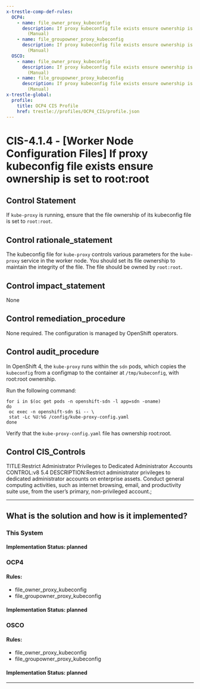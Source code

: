 ```yaml
---
x-trestle-comp-def-rules:
  OCP4:
    - name: file_owner_proxy_kubeconfig
      description: If proxy kubeconfig file exists ensure ownership is set to root:root
        (Manual)
    - name: file_groupowner_proxy_kubeconfig
      description: If proxy kubeconfig file exists ensure ownership is set to root:root
        (Manual)
  OSCO:
    - name: file_owner_proxy_kubeconfig
      description: If proxy kubeconfig file exists ensure ownership is set to root:root
        (Manual)
    - name: file_groupowner_proxy_kubeconfig
      description: If proxy kubeconfig file exists ensure ownership is set to root:root
        (Manual)
x-trestle-global:
  profile:
    title: OCP4 CIS Profile
    href: trestle://profiles/OCP4_CIS/profile.json
---
```


# CIS-4.1.4 - \[Worker Node Configuration Files\] If proxy kubeconfig file exists ensure ownership is set to root:root

## Control Statement

If `kube-proxy` is running, ensure that the file ownership of its kubeconfig file is set to `root:root`.

## Control rationale_statement

The kubeconfig file for `kube-proxy` controls various parameters for the `kube-proxy` service in the worker node. You should set its file ownership to maintain the integrity of the file. The file should be owned by `root:root`.

## Control impact_statement

None

## Control remediation_procedure

None required. The configuration is managed by OpenShift operators.

## Control audit_procedure

In OpenShift 4, the `kube-proxy` runs within the `sdn` pods, which copies the `kubeconfig` from a configmap to the container at `/tmp/kubeconfig`, with root:root ownership. 

Run the following command:

```
for i in $(oc get pods -n openshift-sdn -l app=sdn -oname)
do
 oc exec -n openshift-sdn $i -- \
 stat -Lc %U:%G /config/kube-proxy-config.yaml
done
```

Verify that the `kube-proxy-config.yaml` file has ownership root:root.

## Control CIS_Controls

TITLE:Restrict Administrator Privileges to Dedicated Administrator Accounts CONTROL:v8 5.4 DESCRIPTION:Restrict administrator privileges to dedicated administrator accounts on enterprise assets. Conduct general computing activities, such as internet browsing, email, and productivity suite use, from the user’s primary, non-privileged account.;

______________________________________________________________________

## What is the solution and how is it implemented?

<!-- For implementation status enter one of: implemented, partial, planned, alternative, not-applicable -->

<!-- Note that the list of rules under ### Rules: is read-only and changes will not be captured after assembly to JSON -->

### This System

<!-- Add implementation prose for the main This System component for control: CIS-4.1.4 -->

#### Implementation Status: planned

### OCP4

<!-- Add control implementation description here for control: CIS-4.1.4 -->

#### Rules:

  - file_owner_proxy_kubeconfig
  - file_groupowner_proxy_kubeconfig

#### Implementation Status: planned

### OSCO

<!-- Add control implementation description here for control: CIS-4.1.4 -->

#### Rules:

  - file_owner_proxy_kubeconfig
  - file_groupowner_proxy_kubeconfig

#### Implementation Status: planned

______________________________________________________________________
